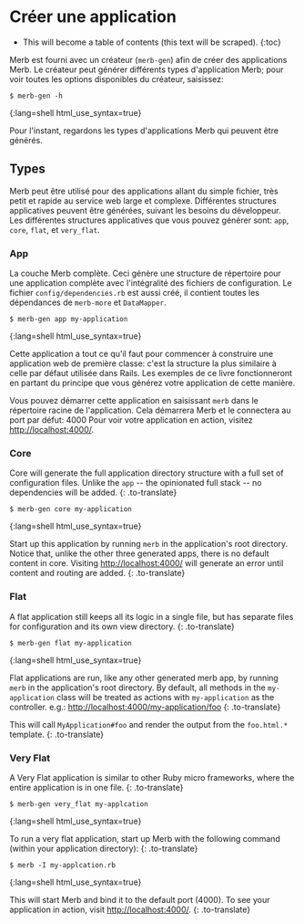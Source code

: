 # Créer une application

* This will become a table of contents (this text will be scraped).
{:toc}

Merb est fourni avec un créateur (``merb-gen``)
afin de créer des applications Merb.
Le créateur peut générer différents types d'application Merb;
pour voir toutes les options disponibles du créateur, saisissez:

    $ merb-gen -h
{:lang=shell html_use_syntax=true}

Pour l'instant, regardons les types d'applications Merb
qui peuvent être générés.

## Types
Merb peut être utilisé pour des applications allant du simple fichier, très petit et rapide
au service web large et complexe.
Différentes structures applicatives peuvent être générées,
suivant les besoins du développeur.
Les différentes structures applicatives que vous pouvez générer
sont: ``app``, ``core``, ``flat``, et ``very_flat``.

### App
La couche Merb complète.
Ceci génère une structure de répertoire pour une application complète
avec l'intégralité des fichiers de configuration.
Le fichier ``config/dependencies.rb`` est aussi créé,
il contient toutes les dépendances de ``merb-more`` et ``DataMapper``.

    $ merb-gen app my-application
{:lang=shell html_use_syntax=true}

Cette application a tout ce qu'il faut
pour commencer à construire une application web de première classe:
c'est la structure la plus similaire à celle par défaut utilisée dans Rails.
Les exemples de ce livre fonctionneront en partant du principe
que vous générez votre application de cette manière.

Vous pouvez démarrer cette application en saisissant ``merb``
dans le répertoire racine de l'application.
Cela démarrera Merb et le connectera au port par défut: 4000
Pour voir votre application en action, visitez <http://localhost:4000/>.

### Core
Core will generate the full application directory structure
with a full set of configuration files.
Unlike the ``app`` -- the opinionated full stack --
no dependencies will be added.
{: .to-translate}

    $ merb-gen core my-application
{:lang=shell html_use_syntax=true}

Start up this application by running ``merb``
in the application's root directory.
Notice that, unlike the other three generated apps,
there is no default content in core.
Visiting <http://localhost:4000/> will generate an error
until content and routing are added.
{: .to-translate}

### Flat
A flat application still keeps all its logic in a single file,
but has separate files for configuration and its own view directory.
{: .to-translate}

    $ merb-gen flat my-application
{:lang=shell html_use_syntax=true}

Flat applications are run, like any other generated merb app,
by running ``merb`` in the application's root directory.
By default, all methods in the ``my-application`` class
will be treated as actions with ``my-application`` as the controller.
e.g.: <http://localhost:4000/my-application/foo>
{: .to-translate}

This will call ``MyApplication#foo``
and render the output from the ``foo.html.*`` template.
{: .to-translate}

### Very Flat
A Very Flat application is similar to other Ruby micro frameworks,
where the entire application is in one file.
{: .to-translate}

    $ merb-gen very_flat my-applcation
{:lang=shell html_use_syntax=true}

To run a very flat application, start up Merb with the following command
(within your application directory):
{: .to-translate}

    $ merb -I my-applcation.rb
{:lang=shell html_use_syntax=true}

This will start Merb and bind it to the default port (4000).
To see your application in action, visit <http://localhost:4000/>.
{: .to-translate}